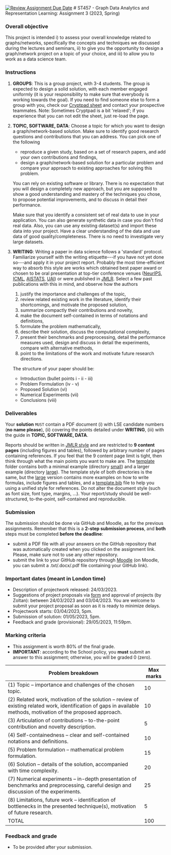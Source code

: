 [![Review Assignment Due Date](https://classroom.github.com/assets/deadline-readme-button-8d59dc4de5201274e310e4c54b9627a8934c3b88527886e3b421487c677d23eb.svg)](https://classroom.github.com/a/TNRsnsOs)
﻿# ST457 - Graph Data Analytics and Representation Learning: Assignment 3 (2023, Spring)

### Overall objective

This project is intended i) to assess your overall knowledge related to graphs/networks, specifically the concepts and techniques we discussed during the lectures and seminars, ii) to give you the opportunity to design a graph/network project on a topic of your choice, and iii) to allow you to work as a data science team.

### Instructions

1. **GROUPS**: This is a group project, with 3-4 students. The group is expected to design a solid solution, with each member engaged uniformly (it is your responsibility to make sure that everybody is working towards the goal). If you need to find someone else to form a group with you, check our [Cryptpad sheet](https://cryptpad.fr/sheet/#/2/sheet/edit/vXe0Kz+3UffbkgU04gXFs6vI/) and contact your prospective teammates. Note: Sometimes Cryptpad is a bit 'relaxed'; if you experience that you can not edit the sheet, just re-load the page.

2. **TOPIC, SOFTWARE, DATA**: Choose a topic for which you want to design a graph/network-based solution. Make sure to identify good research questions and contributions that you can address. You can pick one of the following

    - reproduce a given study, based on a set of research papers, and add your own contributions and findings, 
    - design a graph/network-based solution for a particular problem and compare your approach to existing approaches for solving this problem.

    You can rely on existing software or library. There is no expectation that you will design a completely new approach, but you are supposed to show a good understanding and mastery of the techniques you chose, to propose potential improvements, and to discuss in detail their performance. 

    Make sure that you identify a consistent set of real data to use in your application. You can also generate synthetic data in case you don't find real data. Also, you can use any existing dataset(s) and import these data into your project. Have a clear understanding of the data and use data of good quality/completeness. There is no need to investigate very large datasets.

3. **WRITING**:
Writing a paper in data science follows a 'standard' protocol. Familiarize yourself with the writing etiquette---if you have not yet done so---and apply it in your project report. Probably the most time-efficient way to absorb this style are works which obtained best paper award or chosen to be oral presentation at top-tier conference venues ([NeurIPS](https://neurips.cc/), [ICML](https://icml.cc/), [AISTATS](https://aistats.org/aistats2023/), [UAI](https://www.auai.org/uai2023/)) or were published in [JMLR](https://jmlr.org/). Select a few past publications with this in mind, and observe how the authors

    1. justify the importance and challenges of the topic,
    2. review related existing work in the literature, identify their shortcomings, and motivate the proposed solution,
    3. summarize compactly their contributions and novelty,
    4. make the document self-contained in terms of notations and definitions,
    5. formulate the problem mathematically,
    6. describe their solution, discuss the computational complexity,
    7. present their benchmarks and preprocessing, detail the performance measures used, design and discuss in detail the experiments, compare with alternative methods,
    8. point to the limitations of the work and motivate future research directions.

    The structure of your paper should be:

    - Introduction (bullet points i - ii - iii)
    - Problem Formulation (iv - v)
    - Proposed Solution (vi)
    - Numerical Experiments (vii)
    - Conclusions (viii)

### Deliverables

Your **solution** `MUST` contain a PDF document (i) with LSE candidate numbers (**no name please**), (ii) covering the points detailed under **WRITING**, (iii) with the guide in **TOPIC, SOFTWARE, DATA**.

Reports should be written in [JMLR style](./TeX_template) and are restricted to **9 content pages** (including figures and tables), followed by arbitrary number of pages containing references. If you feel that the 9 content page limit is tight, then think through what the main points you want to make are. The [template](./TeX_template) folder contains both a minimal example (directory [small](./TeX_template/small)) and a larger example (directory [large](./TeX_template/large)). The template style of both directories is the same, but the [large](./TeX_template/large) version contains more examples on how to write formulas, include figures and tables, and a [template.bib](./TeX_template/large/BIB/template.bib) file to help you using a unified style for references. Do not alter the document style (such as font size, font type, margins, …). Your report/study should be well-structured, to-the-point, self-contained and reproducible.

### Submission

The submission should be done via GitHub and Moodle, as for the previous assignments. Remember that this is a **2-step submission process**, and **both** steps must be completed **before the deadline**: 

* submit a PDF file with all your answers on the GitHub repository that was automatically created when you clicked on the assignment link. Please, make sure not to use any other repository.
* submit the link to your GitHub repository through [Moodle](https://moodle.lse.ac.uk/mod/assign/view.php?id=1159691) (on Moodle, you can submit a .txt/.docx/.pdf file containing your GitHub link).

### Important dates (meant in London time)

* Description of projectwork released: 24/03/2023.
* Suggestions of project proposals via [form](https://cryptpad.fr/form/#/2/form/view/oRhCD-7JY1N58VPPjV1cKGkxhBNQz2qH0qkDkSHqWyc/) and approval of projects (by Zoltan): between 24/03/2023 and 03/04/2023. You are welcome to submit your project proposal as soon as it is ready to minimize delays.
* Projectwork starts: 03/04/2023, 5pm.
* Submission of solution: 01/05/2023, 5pm.
* Feedback and grade (provisional): 29/05/2023, 11:59pm.

### Marking criteria

* This assignment is worth 80% of the final grade.
* **IMPORTANT**: according to the School policy, you **must** submit an answer to this assignment; otherwise, you will be graded 0 (zero).

| Problem breakdown  | Max marks |
| ------------- | ------------- |
| (1) Topic – importance and challenges of the chosen topic.  | 10 |
| (2) Related work, motivation of the solution – review of existing related work, identification of gaps in available methods, motivation of the proposed approach. | 10 |
| (3) Articulation of contributions – to-the-point contribution and novelty description. | 5 |
| (4) Self-containedness – clear and self-contained notations and definitions.  | 10 |
| (5) Problem formulation – mathematical problem formulation. | 15  |
| (6) Solution – details of the solution, accompanied with time complexity. | 20 |
| (7) Numerical experiments – in-depth presentation of benchmarks and preprocessing, careful design and discussion of the experiments. | 25 |
| (8) Limitations, future work – identification of bottlenecks in the presented technique(s), motivation of future research. | 5 |
| TOTAL  | 100  |

### Feedback and grade

* To be provided after your submission.

